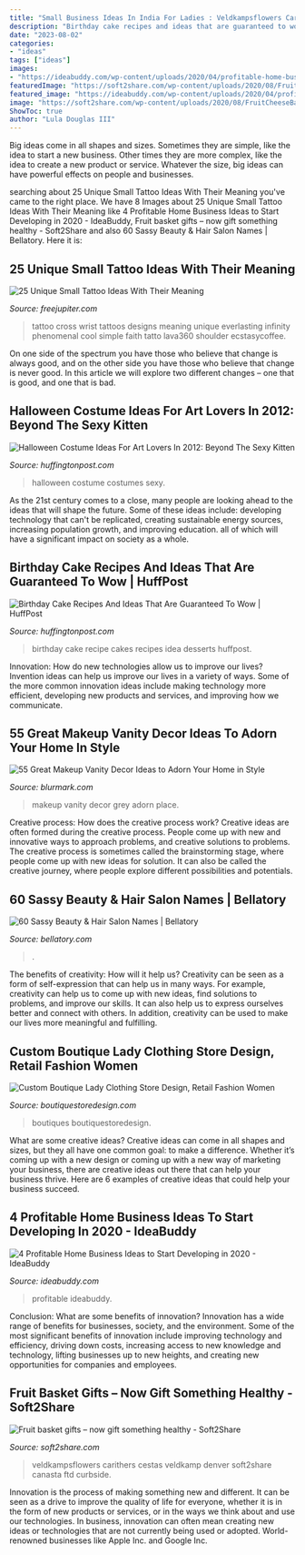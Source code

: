 ```yaml
---
title: "Small Business Ideas In India For Ladies : Veldkampsflowers Carithers Cestas Veldkamp Denver Soft2share Canasta Ftd Curbside"
description: "Birthday cake recipes and ideas that are guaranteed to wow"
date: "2023-08-02"
categories:
- "ideas"
tags: ["ideas"]
images:
- "https://ideabuddy.com/wp-content/uploads/2020/04/profitable-home-business-ideas.jpg"
featuredImage: "https://soft2share.com/wp-content/uploads/2020/08/FruitCheeseBasket.jpg"
featured_image: "https://ideabuddy.com/wp-content/uploads/2020/04/profitable-home-business-ideas.jpg"
image: "https://soft2share.com/wp-content/uploads/2020/08/FruitCheeseBasket.jpg"
ShowToc: true
author: "Lula Douglas III"
---
```



Big ideas come in all shapes and sizes. Sometimes they are simple, like the idea to start a new business. Other times they are more complex, like the idea to create a new product or service. Whatever the size, big ideas can have powerful effects on people and businesses.

	

		
searching about 25 Unique Small Tattoo Ideas With Their Meaning you've came to the right place. We have 8 Images about 25 Unique Small Tattoo Ideas With Their Meaning like 4 Profitable Home Business Ideas to Start Developing in 2020 - IdeaBuddy, Fruit basket gifts – now gift something healthy - Soft2Share and also 60 Sassy Beauty &amp; Hair Salon Names | Bellatory. Here it is:
		
    
## 25 Unique Small Tattoo Ideas With Their Meaning

<img loading=lazy src="http://www.freejupiter.com/wp-content/uploads/2016/11/Small-Tattoo-Ideas-with-their-Meaning-2-1.jpg" onerror="this.onerror=null;this.src='https://tse4.mm.bing.net/th?id=OIP.rN6vII17z3mkj2PStiEIgwHaJ4&amp;pid=15.1';" alt="25 Unique Small Tattoo Ideas With Their Meaning">

_Source: freejupiter.com_

>tattoo cross wrist tattoos designs meaning unique everlasting infinity phenomenal cool simple faith tatto lava360 shoulder ecstasycoffee. 

	

On one side of the spectrum you have those who believe that change is always good, and on the other side you have those who believe that change is never good. In this article we will explore two different changes – one that is good, and one that is bad.

    
## Halloween Costume Ideas For Art Lovers In 2012: Beyond The Sexy Kitten

<img loading=lazy src="http://i.huffpost.com/gen/801993/images/o-ART-HALLOWEEN-COSTUME-facebook.jpg" onerror="this.onerror=null;this.src='https://tse3.mm.bing.net/th?id=OIP.juMVGhtWPIA500Ux-Fq6-wHaLz&amp;pid=15.1';" alt="Halloween Costume Ideas For Art Lovers In 2012: Beyond The Sexy Kitten">

_Source: huffingtonpost.com_

>halloween costume costumes sexy. 

	

As the 21st century comes to a close, many people are looking ahead to the ideas that will shape the future. Some of these ideas include: developing technology that can't be replicated, creating sustainable energy sources, increasing population growth, and improving education. all of which will have a significant impact on society as a whole.

    
## Birthday Cake Recipes And Ideas That Are Guaranteed To Wow | HuffPost

<img loading=lazy src="http://i.huffpost.com/gen/1237948/images/o-BIRTHDAY-CAKE-RECIPE-IDEAS-facebook.jpg" onerror="this.onerror=null;this.src='https://tse3.mm.bing.net/th?id=OIP.AKXdbqyLcs2zrxXN7QFc4wHaJ3&amp;pid=15.1';" alt="Birthday Cake Recipes And Ideas That Are Guaranteed To Wow | HuffPost">

_Source: huffingtonpost.com_

>birthday cake recipe cakes recipes idea desserts huffpost. 

	

Innovation: How do new technologies allow us to improve our lives?
Invention ideas can help us improve our lives in a variety of ways. Some of the more common innovation ideas include making technology more efficient, developing new products and services, and improving how we communicate.

    
## 55 Great Makeup Vanity Decor Ideas To Adorn Your Home In Style

<img loading=lazy src="https://www.blurmark.com/wp-content/uploads/2017/05/Grey-White-Makeup-Vanity.jpg" onerror="this.onerror=null;this.src='https://tse4.mm.bing.net/th?id=OIP.OhPOZgwiwY1WzrPkir9D3wHaHa&amp;pid=15.1';" alt="55 Great Makeup Vanity Decor Ideas to Adorn Your Home in Style">

_Source: blurmark.com_

>makeup vanity decor grey adorn place. 

	

Creative process: How does the creative process work?
Creative ideas are often formed during the creative process. People come up with new and innovative ways to approach problems, and creative solutions to problems. The creative process is sometimes called the brainstorming stage, where people come up with new ideas for solution. It can also be called the creative journey, where people explore different possibilities and potentials.

    
## 60 Sassy Beauty &amp; Hair Salon Names | Bellatory

<img loading=lazy src="https://usercontent1.hubstatic.com/8475978_f1024.jpg" onerror="this.onerror=null;this.src='https://tse4.mm.bing.net/th?id=OIP.Er0pSLdt5T13kuXB3UYaYAHaE8&amp;pid=15.1';" alt="60 Sassy Beauty &amp; Hair Salon Names | Bellatory">

_Source: bellatory.com_

>. 

	

The benefits of creativity: How will it help us?
Creativity can be seen as a form of self-expression that can help us in many ways. For example, creativity can help us to come up with new ideas, find solutions to problems, and improve our skills. It can also help us to express ourselves better and connect with others. In addition, creativity can be used to make our lives more meaningful and fulfilling.

    
## Custom Boutique Lady Clothing Store Design, Retail Fashion Women

<img loading=lazy src="https://boutiquestoredesign.com/wp-content/uploads/2018/09/fashion-retail-womens-clothing-stores-design-ideas-layout-6-938x521.jpg" onerror="this.onerror=null;this.src='https://tse3.mm.bing.net/th?id=OIP.tYPqANLAmbdxkq0PGO3gnAHaEH&amp;pid=15.1';" alt="Custom Boutique Lady Clothing Store Design, Retail Fashion Women">

_Source: boutiquestoredesign.com_

>boutiques boutiquestoredesign. 

	

What are some creative ideas?
Creative ideas can come in all shapes and sizes, but they all have one common goal: to make a difference. Whether it’s coming up with a new design or coming up with a new way of marketing your business, there are creative ideas out there that can help your business thrive. Here are 6 examples of creative ideas that could help your business succeed.

    
## 4 Profitable Home Business Ideas To Start Developing In 2020 - IdeaBuddy

<img loading=lazy src="https://ideabuddy.com/wp-content/uploads/2020/04/profitable-home-business-ideas.jpg" onerror="this.onerror=null;this.src='https://tse3.mm.bing.net/th?id=OIP.fleikpa9kkWDDtT55FqSywHaD5&amp;pid=15.1';" alt="4 Profitable Home Business Ideas to Start Developing in 2020 - IdeaBuddy">

_Source: ideabuddy.com_

>profitable ideabuddy. 

	

Conclusion: What are some benefits of innovation?
Innovation has a wide range of benefits for businesses, society, and the environment. Some of the most significant benefits of innovation include improving technology and efficiency, driving down costs, increasing access to new knowledge and technology, lifting businesses up to new heights, and creating new opportunities for companies and employees.

    
## Fruit Basket Gifts – Now Gift Something Healthy - Soft2Share

<img loading=lazy src="https://soft2share.com/wp-content/uploads/2020/08/FruitCheeseBasket.jpg" onerror="this.onerror=null;this.src='https://tse1.mm.bing.net/th?id=OIP.aKQxkOnRXPcLqn6o0EkTeQHaIT&amp;pid=15.1';" alt="Fruit basket gifts – now gift something healthy - Soft2Share">

_Source: soft2share.com_

>veldkampsflowers carithers cestas veldkamp denver soft2share canasta ftd curbside. 

	

Innovation is the process of making something new and different. It can be seen as a drive to improve the quality of life for everyone, whether it is in the form of new products or services, or in the ways we think about and use our technologies. In business, innovation can often mean creating new ideas or technologies that are not currently being used or adopted. World-renowned businesses like Apple Inc. and Google Inc.

